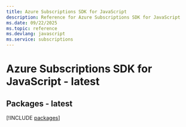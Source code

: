```yaml
---
title: Azure Subscriptions SDK for JavaScript
description: Reference for Azure Subscriptions SDK for JavaScript
ms.date: 09/22/2025
ms.topic: reference
ms.devlang: javascript
ms.service: subscriptions
---
```

# Azure Subscriptions SDK for JavaScript - latest
## Packages - latest
[!INCLUDE [packages](subscriptions-index.md)]